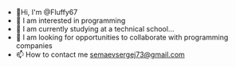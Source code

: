 - 👋Hi, I'm @Fluffy67
- 👀 I am interested in programming 
- 🌱 I am currently studying at a technical school...
- 💞️ I am looking for opportunities to collaborate with programming companies 
- 📫 How to contact me semaevsergej73@gmail.com
<!---
Fluffy67/Fluffy67 is a ✨ special ✨ repository because its `README.md` (this file) appears on your GitHub profile.
You can click the Preview link to take a look at your changes.
--->

